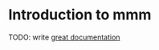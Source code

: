 # Introduction to mmm

TODO: write [great documentation](http://jacobian.org/writing/what-to-write/)
